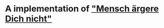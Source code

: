# A implementation of ["Mensch ärgere Dich nicht"](https://en.wikipedia.org/wiki/Mensch_%C3%A4rgere_Dich_nicht)

